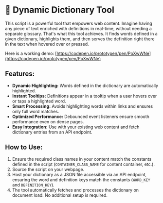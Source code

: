 # 📖 Dynamic Dictionary Tool

This script is a powerful tool that empowers web content. Imagine having any piece of text enriched with definitions in real-time, without needing a separate glossary. That's what this tool achieves. It finds words defined in a given dictionary, highlights them, and then serves the definition right there in the text when hovered over or pressed.

Here is a working demo: [https://codepen.io/prototypen/pen/PoXwWNe](https://codepen.io/prototypen/pen/PoXwWNe)

## Features:

- **Dynamic Highlighting:** Words defined in the dictionary are automatically highlighted.
- **Instant Tooltips:** Definitions appear in a tooltip when a user hovers over or taps a highlighted word.
- **Smart Processing:** Avoids highlighting words within links and ensures only full word matches.
- **Optimized Performance:** Debounced event listeners ensure smooth performance even on dense pages.
- **Easy Integration:** Use with your existing web content and fetch dictionary entries from an API endpoint.

## How to Use:

1. Ensure the required class names in your content match the constants defined in the script (`CONTAINER_CLASS_NAME` for content container, etc.).
2. Source the script on your webpage.
3. Host your dictionary as a JSON file accessible via an API endpoint, ensuring the word and definition keys match the constants (`WORD_KEY` and `DEFINITION_KEY`).
4. The tool automatically fetches and processes the dictionary on document load. No additional setup is required.
